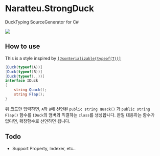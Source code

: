 # Naratteu.StrongDuck
DuckTyping SourceGenerator for C#

![](https://64.media.tumblr.com/6c8b1ca3567c6b1581e8a8ccd5cae1bf/ac794dc23ce58daa-f5/s500x750/ccd5aca19e5785791d428963df7919e7e810e58a.png)

## How to use

This is a style inspired by [`[JsonSerializable(typeof(T))]`](https://learn.microsoft.com/dotnet/standard/serialization/system-text-json/source-generation)

```cs
[Duck(typeof(A))]
[Duck(typeof(B))]
[Duck(typeof(..))]
interface IDuck
{
    string Quack();
    string Flap();
}
```

위 코드만 입력하면, `A`와 `B`에 선언된 `public string Quack()` 과 `public string Flap()` 함수를 `IDuck`의 맴버와 직결하는 `class`를 생성합니다. 만일 대응하는 함수가 없다면, 확장함수로 선언하면 됩니다.

## Todo

- Support Property, Indexer, etc..
